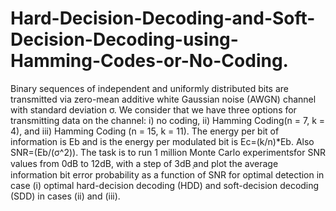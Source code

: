 # Hard-Decision-Decoding-and-Soft-Decision-Decoding-using-Hamming-Codes-or-No-Coding.

Binary sequences of independent and uniformly distributed bits are transmitted via zero-mean additive white Gaussian noise (AWGN) channel with standard deviation σ. 
We consider that we have three options for transmitting data on the channel: i) no coding, ii) Hamming Coding(n = 7, k = 4), and iii) Hamming Coding (n = 15, k = 11). 
The energy per bit of information is Eb and is the energy per modulated bit is Ec=(k/n)*Eb. 
Also SNR=(Eb/(σ^2)). The task is to run 1 million Monte Carlo experimentsfor SNR values from 0dB to 12dB, with a step of 3dB ̹and plot the average information bit error probability as a function of SNR  for optimal detection in case (i) optimal hard-decision decoding (HDD) and soft-decision decoding (SDD) in cases (ii) and (iii).

